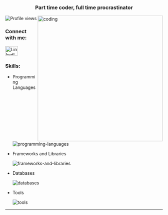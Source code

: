 <h3 align="center">Part time coder, full time procrastinator</h3>
<img align="right" alt="coding" width="400" src="https://media.giphy.com/media/7ALOsHTCDT5fi/giphy.gif?cid=ecf05e476fica5u02rij8qhn1kdhpi63bktil124zxidxes6&ep=v1_gifs_search&rid=giphy.gif&ct=g" />

![Profile views](https://komarev.com/ghpvc/?username=Praveen-yad&style=flat-square)

<h3 align="left">Connect with me:</h3>
<p align="left">
  <a href="https://www.linkedin.com/in/praveen-yad/" target="_blank">
    <img align="center" src="https://raw.githubusercontent.com/rahuldkjain/github-profile-readme-generator/master/src/images/icons/Social/linked-in-alt.svg" alt="LinkedIn" height="30" width="40" />
  </a>
</p>
 <h3 align="left">Skills:</h3>

- Programming Languages

  ![programming-languages](https://skillicons.dev/icons?i=html,cpp,css,javascript,c)

- Frameworks and Libraries

  ![frameworks-and-libraries](https://skillicons.dev/icons?i=react,nodejs,express,socketio)

- Databases

  ![databases](https://skillicons.dev/icons?i=mongodb,mysql,prisma)

- Tools

  ![tools](https://skillicons.dev/icons?i=vscode,github,git,docker,vercel,heroku,netlify)

---
